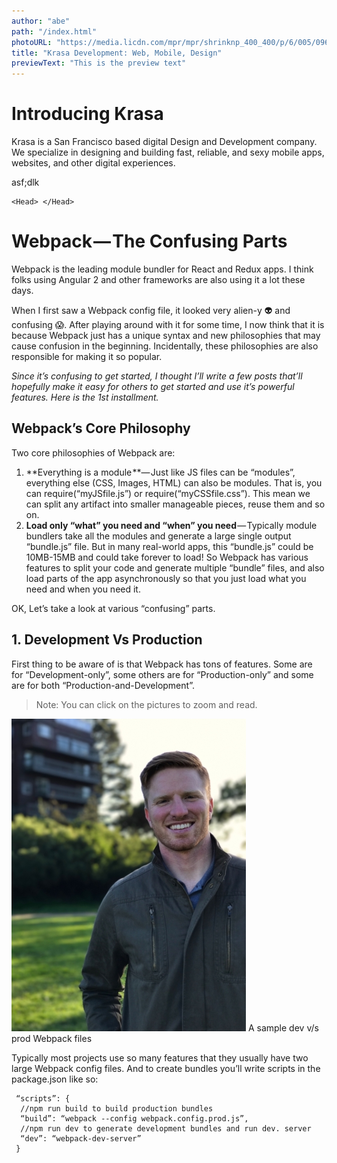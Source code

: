 ```yaml
---
author: "abe"
path: "/index.html"
photoURL: "https://media.licdn.com/mpr/mpr/shrinknp_400_400/p/6/005/096/07c/1427c21.jpg"
title: "Krasa Development: Web, Mobile, Design"
previewText: "This is the preview text"
---
```

# Introducing Krasa

Krasa is a San Francisco based digital Design and Development company. We specialize in designing and building fast, reliable, and sexy mobile apps, websites, and other digital experiences.

asf;dlk
```
<Head> </Head>
```
# Webpack — The Confusing Parts
Webpack is the leading module bundler for React and Redux apps. I think folks using Angular 2 and other frameworks are also using it a lot these days.

When I first saw a Webpack config file, it looked very alien-y 👽 and confusing 😱. After playing around with it for some time, I now think that it is because Webpack just has a unique syntax and new philosophies that may cause confusion in the beginning. Incidentally, these philosophies are also responsible for making it so popular.

*Since it’s confusing to get started, I thought I’ll write a few posts that’ll hopefully make it easy for others to get started and use it’s powerful features. Here is the 1st installment.*

## Webpack’s Core Philosophy

Two core philosophies of Webpack are:

1. **Everything is a module **— Just like JS files can be “modules”, everything else (CSS, Images, HTML) can also be modules. That is, you can require(“myJSfile.js”) or require(“myCSSfile.css”). This mean we can split any artifact into smaller manageable pieces, reuse them and so on.
2. **Load only “what” you need and “when” you need** — Typically module bundlers take all the modules and generate a large single output “bundle.js” file. But in many real-world apps, this “bundle.js” could be 10MB-15MB and could take forever to load! So Webpack has various features to split your code and generate multiple “bundle” files, and also load parts of the app asynchronously so that you just load what you need and when you need it.

OK, Let’s take a look at various “confusing” parts.

## 1. Development Vs Production
First thing to be aware of is that Webpack has tons of features. Some are for “Development-only”, some others are for “Production-only” and some are for both “Production-and-Development”.

> Note: You can click on the pictures to zoom and read.

![Abe Clark](./Abe_Clark.png)
A sample dev v/s prod Webpack files

Typically most projects use so many features that they usually have two large Webpack config files.
And to create bundles you’ll write scripts in the package.json like so:

```
 “scripts”: {
  //npm run build to build production bundles
  “build”: “webpack --config webpack.config.prod.js”,
  //npm run dev to generate development bundles and run dev. server
  “dev”: “webpack-dev-server”
 }
 ```
